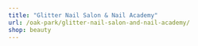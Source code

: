 ```yaml
---
title: "Glitter Nail Salon & Nail Academy"
url: /oak-park/glitter-nail-salon-and-nail-academy/
shop: beauty
---
```

